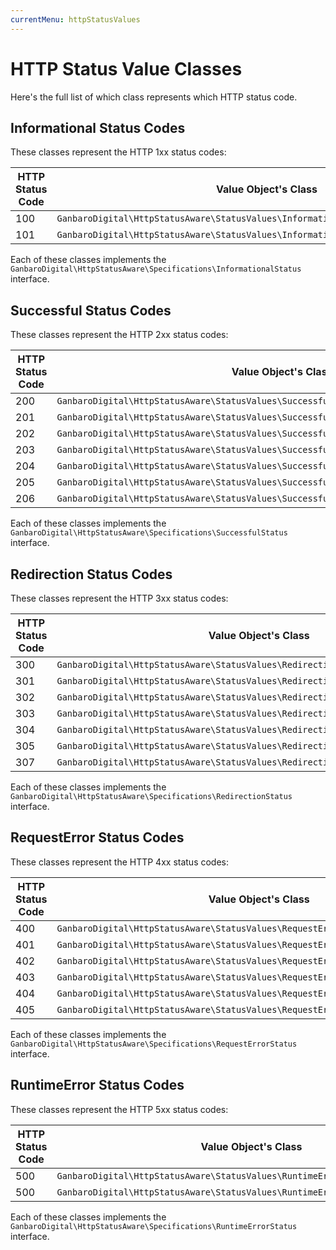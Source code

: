 ```yaml
---
currentMenu: httpStatusValues
---
```


# HTTP Status Value Classes

Here's the full list of which class represents which HTTP status code.

## Informational Status Codes

These classes represent the HTTP 1xx status codes:

HTTP Status Code | Value Object's Class
-----------------|--------------------
100 | `GanbaroDigital\HttpStatusAware\StatusValues\Informational\ContinueStatus`
101 | `GanbaroDigital\HttpStatusAware\StatusValues\Informational\SwitchingProtocolsStatus`

Each of these classes implements the `GanbaroDigital\HttpStatusAware\Specifications\InformationalStatus` interface.

## Successful Status Codes

These classes represent the HTTP 2xx status codes:

HTTP Status Code | Value Object's Class
-----------------|--------------------
200 | `GanbaroDigital\HttpStatusAware\StatusValues\Successful\OkStatus`
201 | `GanbaroDigital\HttpStatusAware\StatusValues\Successful\CreatedStatus`
202 | `GanbaroDigital\HttpStatusAware\StatusValues\Successful\AcceptedStatus`
203 | `GanbaroDigital\HttpStatusAware\StatusValues\Successful\NonAuthoritativeInformationStatus`
204 | `GanbaroDigital\HttpStatusAware\StatusValues\Successful\NoContentStatus`
205 | `GanbaroDigital\HttpStatusAware\StatusValues\Successful\ResetContentStatus`
206 | `GanbaroDigital\HttpStatusAware\StatusValues\Successful\PartialContentStatus`

Each of these classes implements the `GanbaroDigital\HttpStatusAware\Specifications\SuccessfulStatus` interface.

## Redirection Status Codes

These classes represent the HTTP 3xx status codes:

HTTP Status Code | Value Object's Class
-----------------|--------------------
300 | `GanbaroDigital\HttpStatusAware\StatusValues\Redirection\MultipleChoicesStatus`
301 | `GanbaroDigital\HttpStatusAware\StatusValues\Redirection\MovedPermanentlyStatus`
302 | `GanbaroDigital\HttpStatusAware\StatusValues\Redirection\FoundStatus`
303 | `GanbaroDigital\HttpStatusAware\StatusValues\Redirection\SeeOtherStatus`
304 | `GanbaroDigital\HttpStatusAware\StatusValues\Redirection\NotModifiedStatus`
305 | `GanbaroDigital\HttpStatusAware\StatusValues\Redirection\UseProxyStatus`
307 | `GanbaroDigital\HttpStatusAware\StatusValues\Redirection\TemporaryRedirectStatus`

Each of these classes implements the `GanbaroDigital\HttpStatusAware\Specifications\RedirectionStatus` interface.

## RequestError Status Codes

These classes represent the HTTP 4xx status codes:

HTTP Status Code | Value Object's Class
-----------------|--------------------
400 | `GanbaroDigital\HttpStatusAware\StatusValues\RequestError\BadRequestStatus`
401 | `GanbaroDigital\HttpStatusAware\StatusValues\RequestError\UnauthorizedStatus`
402 | `GanbaroDigital\HttpStatusAware\StatusValues\RequestError\PaymentRequiredStatus`
403 | `GanbaroDigital\HttpStatusAware\StatusValues\RequestError\ForbiddenStatus`
404 | `GanbaroDigital\HttpStatusAware\StatusValues\RequestError\NotFoundStatus`
405 | `GanbaroDigital\HttpStatusAware\StatusValues\RequestError\MethodNotAllowedStatus`

Each of these classes implements the `GanbaroDigital\HttpStatusAware\Specifications\RequestErrorStatus` interface.

## RuntimeError Status Codes

These classes represent the HTTP 5xx status codes:

HTTP Status Code | Value Object's Class
-----------------|--------------------
500 | `GanbaroDigital\HttpStatusAware\StatusValues\RuntimeError\InternalServerError`
500 | `GanbaroDigital\HttpStatusAware\StatusValues\RuntimeError\UnexpectedError`

Each of these classes implements the `GanbaroDigital\HttpStatusAware\Specifications\RuntimeErrorStatus` interface.
